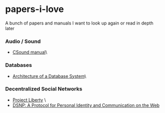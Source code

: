 # papers-i-love
A bunch of papers and manuals I want to look up again or read in depth later

### Audio / Sound
- [CSound manual](https://flossmanual.csound.com/)\

### Databases
- [Architecture of a Database System](https://dsf.berkeley.edu/papers/fntdb07-architecture.pdf)\

### Decentralized Social Networks
- [Project Liberty](https://github.com/LibertyDSNP/papers/blob/main/whitepaper/dsnp_whitepaper.pdf) \
- [DSNP: A Protocol for Personal Identity and Communication on the Web](https://www.colm.net/files/dsnp/dsnp-overview.pdf)
